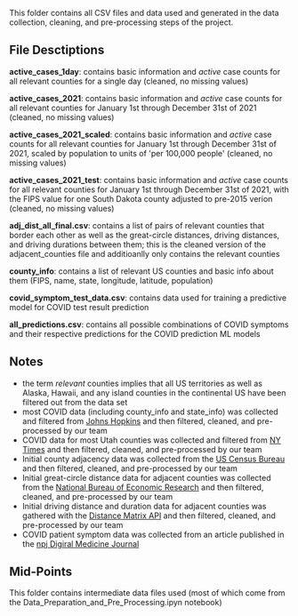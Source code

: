 This folder contains all CSV files and data used and generated in the data collection, cleaning, and pre-processing steps of the project.

File Desctiptions
-----------------

**active_cases_1day**: contains basic information and _active_ case counts for all relevant counties for a single day (cleaned, no missing values)

**active_cases_2021**: contains basic information and _active_ case counts for all relevant counties for January 1st through December 31st of 2021 (cleaned, no missing values)

**active_cases_2021_scaled**: contains basic information and _active_ case counts for all relevant counties for January 1st through December 31st of 2021, scaled by population to units of 'per 100,000 people' (cleaned, no missing values)

**active_cases_2021_test**: contains basic information and _active_ case counts for all relevant counties for January 1st through December 31st of 2021, with the FIPS value for one South Dakota county adjusted to pre-2015 verion (cleaned, no missing values)

**adj_dist_all_final.csv**: contains a list of pairs of relevant counties that border each other as well as the great-circle distances, driving distances, and driving durations between them; this is the cleaned version of the adjacent_counties file and additioanlly only contains the relevant counties

**county_info**: contains a list of relevant US counties and basic info about them (FIPS, name, state, longitude, latitude, population)

**covid_symptom_test_data.csv**: contains data used for training a predictive model for COVID test result prediction

**all_predictions.csv**: contains all possible combinations of COVID symptoms and their respective predictions for the COVID prediction ML models

Notes
-----
* the term _relevant_ counties implies that all US territories as well as Alaska, Hawaii, and any island counties in the continental US have been filtered out from the data set
* most COVID data (including county_info and state_info) was collected and filtered from [Johns Hopkins](https://github.com/CSSEGISandData/COVID-19/tree/master/csse_covid_19_data) and then filtered, cleaned, and pre-processed by our team
* COVID data for most Utah counties was collected and filtered from [NY Times](https://github.com/nytimes/covid-19-data) and then filtered, cleaned, and pre-processed by our team
* Initial county adjacency data was collected from the [US Census Bureau](https://www.census.gov/geographies/reference-files/2010/geo/county-adjacency.html) and then filtered, cleaned, and pre-processed by our team
* Initial great-circle distance data for adjacent counties was collected from the [National Bureau of Economic Research](https://www.nber.org/research/data/county-distance-database) and then filtered, cleaned, and pre-processed by our team
* Initial driving distance and duration data for adjacent counties was gathered with the [Distance Matrix API](https://distancematrix.ai/dev) and then filtered, cleaned, and pre-processed by our team
* COVID patient symptom data was collected from an article published in the [npj Digiral Medicine Journal](https://www.nature.com/articles/s41746-020-00372-6)

Mid-Points
-----------------
This folder contains intermediate data files used (most of which come from the Data_Preparation_and_Pre_Processing.ipyn notebook)
